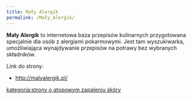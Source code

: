 ```yaml
---
title: Mały Alergik
permalink: /Mały_Alergik/
---
```


**Mały Alergik** to internetowa baza przepisów kulinarnych przygotowana specjalnie dla osób z alergiami pokarmowymi. Jest tam wyszukiwarka, umożliwiająca wynajdywanie przepisów na potrawy bez wybranych składników.

Link do strony:

-   <http://malyalergik.pl/>

[kategoria:strony o atopowym zapaleniu skóry](/atopedia/kategoria:strony_o_atopowym_zapaleniu_skóry "wikilink")